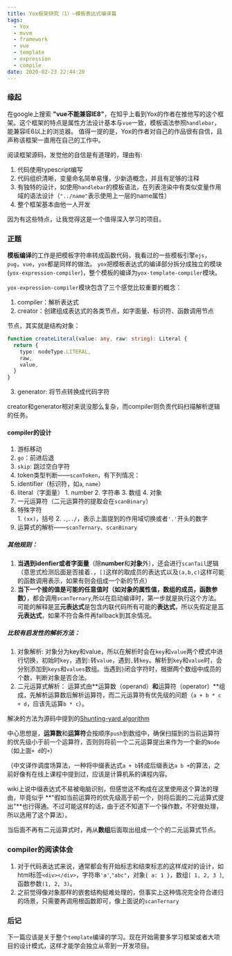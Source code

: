 ```yaml
---
title: Yox框架研究（1）—模板表达式编译篇
tags:
  - Yox
  - mvvm
  - framework
  - vue
  - template
  - expression
  - compile
date: 2020-02-23 22:44:20
---
```

### 缘起
在google上搜索 **"vue不能兼容IE8"**，在知乎上看到Yox的作者在推他写的这个框架。这个框架的特点是属性方法设计基本与`vue`一致，模板语法参照`handlebar`，能兼容IE6以上的浏览器。
值得一提的是，Yox的作者对自己的作品很有自信，且声称该框架一直用在自己的工作中。

阅读框架源码，发觉他的自信是有道理的，理由有:
1. 代码使用typescript编写
2. 代码组织清晰，变量命名简单易懂，少新造概念，并且有足够的注释
3. 有独特的设计，如使用`handlebar`的模板语法，在列表渲染中有类似变量作用域的语法设计（`"../name"`表示使用上一层的name属性）
4. 整个框架基本由他一人开发

因为有这些特点，让我觉得这是一个值得深入学习的项目。

### 正题
**模板编译**的工作是把模板字符串转成函数代码，我看过的一些模板引擎`ejs`，`pug`，`vue`，`yox`都是同样的做法。
`yox`把模板表达式的编译部分拆分成独立的模块(`yox-expression-compiler`)，整个模板的编译为`yox-template-compiler`模块。

`yox-expression-compiler`模块包含了三个感觉比较重要的概念：
1. compiler：解析表达式
2. creator：创建组成表达式的各类节点，如字面量、标识符、函数调用节点

节点，其实就是结构对象：
```typescript
function createLiteral(value: any, raw: string): Literal {
  return {
    type: nodeType.LITERAL,
    raw,
    value,
  }
}
```

3. generator: 将节点转换成代码字符

creator和generator相对来说没那么复杂，而compiler则负责代码扫描解析逻辑的任务。

#### compiler的设计
1. 游标移动
  1. `go`：前进后退
  2. `skip`: 跳过空白字符
2. token类型判断——`scanToken`，有下列情况：
  1. identifier（标识符，如`a`, `name`）
  2. literal（字面量）
    1. number
    2. 字符串
    3. 数组
    4. 对象
  3. 一元运算符（二元运算符的提取会在`scanBinary`）
  4. 特殊字符  
    1. `(xx)`，括号
    2. `.`,`../`，表示上面提到的作用域切换或者`'.'`开头的数字
3. 运算式的解析——`scanTernary`、`scanBinary`

##### 其他规则：
1. **当遇到idenfier或者字面量**（除**number**和**对象**外），还会进行`scanTail`逻辑（意思式检测后面是否接着`.`，`[]`这样的取成员的表达式以及`(a,b,c)`这样可能的函数调用表示，如果有则会组成一个新的节点）
2. **当下一个接的值是可能的任意值时（如对象的属性值，数组的成员，函数参数）**，都会调用`scanTernary`,所以在启动编译时，第一步就是执行这个方法。可能的解释是**三元表达式**是包含内联代码所有可能的**表达式**，所以先假定是**三元表达式**，如果不符合条件再fallback到其余情况。

##### 比较有启发性的解析方法：

1. 对象解析:
  对象分为key和value，所以在解析时会在`key`和`value`两个模式中进行切换，初始时`key`，遇到`:`转`value`，遇到`,`转`key`。解析到`key`和`value`时，会分别添加到`keys`和`values`数组。当遇到`}`闭合字符时，根据两个数组中成员的个数，判断对象是否合法。
2. 二元运算式解析：
  运算式由**运算数（operand）**和**运算符（operator）**组成，先解析运算数后解析运算符，而二元运算符有优先级的问题（`a + b * c + d`，应该先运算`b * c`）。
  
  解决的方法为源码中提到的[Shunting-yard algorithm](https://en.wikipedia.org/wiki/Shunting-yard_algorithm)

  中心思想是，**运算数**和**运算符**会按顺序`push`到数组中，确保扫描到的当前运算符的优先级小于前一个运算符，否则则将前一个二元运算提出来作为一个新的`Node`（如上面`+ d`的`+`）
  
  （中文译作调度场算法，一种将中缀表达式`a + b`转成后缀表达`a b +`的算法，之前好像有在线上课程中提到过，应该是计算机系的课程内容。
  
  wiki上说中缀表达式不易被电脑识别，但感觉这不构成在这里使用这个算法的理由，毕竟似乎 **"假如当前运算符的优先级高于前一个，则将后面的二元运算式提出"**也行得通。不过可能这样的话，由于还不知道下一个操作数，不好做处理，所以选用了这个算法）。

  当后面不再有二元运算式时，再从**数组**后面取出组成一个个的二元运算式节点。

### compiler的阅读体会
1. 对于代码表达式来说，通常都会有开始标志和结束标志的这样成对的设计，如html标签`<div></div>`，字符串`'a'`,`"abc"`，对象`{ a: 1 }`，数组`[ 1, 2, 3 ]`,函数参数`(1, 2, 3)`。
2. 之前觉得像对象那样的嵌套结构挺难处理的，但事实上这种情况完全符合递归的场景，只需要再调用根函数即可，像上面说的`scanTernary`

### 后记
下一篇应该是关于整个`template`编译的学习。现在开始需要多学习框架或者大项目的设计模式，这样才能学会独立从零到一开发项目。